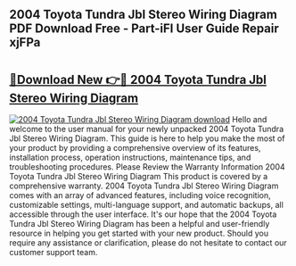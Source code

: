 ## 2004 Toyota Tundra Jbl Stereo Wiring Diagram PDF Download Free - Part-iFI User Guide Repair xjFPa

# <h2><a href="http://dfmlpnp.blite.top/?on=2004+Toyota+Tundra+Jbl+Stereo+Wiring+Diagram">🔗Download New 👉🔴 2004 Toyota Tundra Jbl Stereo Wiring Diagram</a></h2>

[![2004 Toyota Tundra Jbl Stereo Wiring Diagram download](https://i.imgur.com/lujVjoI.png)](http://dfmlpnp.blite.top/?on=2004+Toyota+Tundra+Jbl+Stereo+Wiring+Diagram)
Hello and welcome to the user manual for your newly unpacked 2004 Toyota Tundra Jbl Stereo Wiring Diagram. This guide is here to help you make the most of your product by providing a comprehensive overview of its features, installation process, operation instructions, maintenance tips, and troubleshooting procedures. Please Review the Warranty Information 2004 Toyota Tundra Jbl Stereo Wiring Diagram This product is covered by a comprehensive warranty. 2004 Toyota Tundra Jbl Stereo Wiring Diagram comes with an array of advanced features, including voice recognition, customizable settings, multi-language support, and automatic backups, all accessible through the user interface. It's our hope that the 2004 Toyota Tundra Jbl Stereo Wiring Diagram has been a helpful and user-friendly resource in helping you get started with your new product. Should you require any assistance or clarification, please do not hesitate to contact our customer support team.
